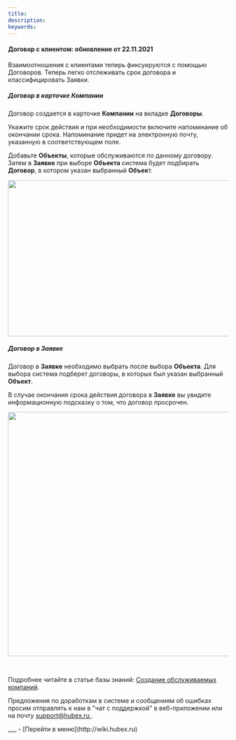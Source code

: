 ```yaml
---
title: 
description: 
keywords: 
---
```


#### Договор с клиентом: обновление от 22.11.2021
<html>
<meta charset="utf-8">

</html>
<body>
<p>Взаимоотношения с клиентами теперь фиксуируются с помощью Договоров. Теперь легко отслеживать срок договора и классифицировать Заявки.</p>

<h5>Договор в карточке Компании</h5>

<p>Договор создается в карточке <strong>Компании</strong> на вкладке <strong>Договоры</strong>.</p>
<p>Укажите срок действия и при необходимости включите напоминание об окончании срока. Напоминание придет на электронную почту, указанную в соответствующем поле.&nbsp;</p>
<p>Добавьте <strong>Объекты</strong>, которые обслуживаются по данному договору. Затем в <strong>Заявке</strong> при выборе <strong>Объекта</strong> система будет подбирать <strong>Договор</strong>, в котором указан выбранный <strong>Объек</strong>т.</p>
<div><img style="margin: 0 auto; display: block; max-width: 100%;" src="https://content.screencast.com/users/echinaek.val/folders/Capture/media/38e459dd-6056-4027-84c9-a581b6704517/LWR_Recording.png" width="800" height="357" /></div>

<h5>Договор в Заявке</h5>

<p>Договор в <strong>Заявке</strong> необходимо выбрать после выбора <strong>Объекта</strong>. Для выбора система подберет договоры, в которых был указан выбранный <strong>Объект</strong>.&nbsp;</p>
<p>В случае окончания срока действия договора в <strong>Заявке</strong> вы увидите информационную подсказку о том, что договор просрочен.</p>

<div><img style="margin: 0 auto; display: block; max-width: 100%;" src="https://content.screencast.com/users/echinaek.val/folders/Capture/media/fb4c0d14-0dcf-4514-879e-4b92a6edbf39/LWR_Recording.png" width="558" height="auto" /></div>
<p>&nbsp;</p>

<p>Подробнее читайте в статье базы знаний: <a href="https://wiki.hubex.ru/docs/FAQ/RU/user/CreatingCompany.html">Создание обслуживаемых компаний</a>.</p>

<p>Предложения по доработкам в системе и сообщениям об ошибках просим отправлять к нам в "чат с поддержкой" в веб-приложении или на почту <a href="mailto:support@hubex.ru" target="_blank" rel="noopener"> support@hubex.ru </a>.</p>

</body>
___
- [Перейти в меню](http://wiki.hubex.ru)
